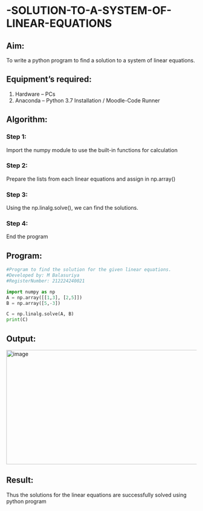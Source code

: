 # -SOLUTION-TO-A-SYSTEM-OF-LINEAR-EQUATIONS
## Aim:
To write a python program to find a solution to a system of linear equations.
## Equipment’s required:
1. 	Hardware – PCs
2. 	Anaconda – Python 3.7 Installation / Moodle-Code Runner
## Algorithm:
### Step 1: 
Import the numpy module to use the built-in functions for calculation
### Step 2: 
Prepare the lists from each linear equations and assign in np.array()
### Step 3: 
Using the np.linalg.solve(), we can find the solutions.
### Step 4: 
End the program
## Program:
```python
#Program to find the solution for the given linear equations.
#Developed by: M Balasuriya
#RegisterNumber: 212224240021

import numpy as np
A = np.array([[1,3], [2,5]])
B = np.array([5,-3])

C = np.linalg.solve(A, B)
print(C)
```

## Output:
<img width="1291" height="302" alt="image" src="https://github.com/user-attachments/assets/3401aed2-6f61-44d0-8b00-c9f6904cfbb2" />

## Result: 
Thus the solutions for the linear equations are successfully solved using python program

